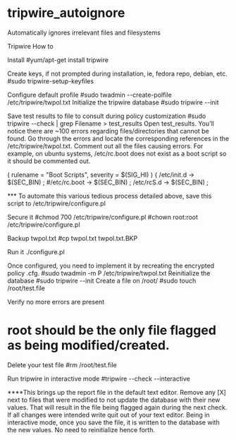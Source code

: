 # tripwire_autoignore
Automatically ignores irrelevant files and filesystems


Tripwire How to

Install
#yum/apt-get install tripwire

Create keys, if not prompted during installation, ie, fedora repo, debian, etc. 
#sudo tripwire-setup-keyfiles

Configure default profile
#sudo twadmin --create-polfile /etc/tripwire/twpol.txt
Initialize the tripwire database
#sudo tripwire --init

Save test results to file to consult during policy customization
#sudo tripwire --check | grep Filename > test_results
Open test_results. You’ll notice there are ~100 errors regarding files/directories that cannot be found. Go through the errors and locate the corresponding references in the  /etc/tripwire/twpol.txt. Comment out all the files causing errors. For example, on ubuntu systems, /etc/rc.boot does not exist as a boot script so it should be commented out.  

(
  rulename = "Boot Scripts",
  severity = $(SIG_HI)
)
{
        /etc/init.d             -> $(SEC_BIN) ;
        #/etc/rc.boot            -> $(SEC_BIN) ;
        /etc/rcS.d              -> $(SEC_BIN) ;

*** To automate this various tedious process detailed above, save this script to /etc/tripwire/configure.pl


Secure it
#chmod 700 /etc/tripwire/configure.pl
#chown root:root /etc/tripwire/configure.pl

Backup twpol.txt
#cp twpol.txt twpol.txt.BKP

Run it
./configure.pl

Once configured, you need to implement it by recreating the encrypted policy .cfg.
#sudo twadmin -m P /etc/tripwire/twpol.txt
Reinitialize the database
#sudo tripwire --init
Create a file on /root/
#sudo touch /root/test.file

Verify no more errors are present
# root should be the only file flagged as being modified/created.

Delete your test file
#rm /root/test.file

Run tripwire in interactive mode
#tripwire --check --interactive

****This brings up the report file in the default text editor. Remove any [X] next to files that were modified to not update the database with their new values. That will result in the file being flagged again during the next check. If all changes were intended write quit out of your text editor. Being in interactive mode, once you save the file, it is written to the database with the new values. No need to reinitialize hence forth.
